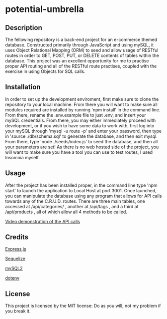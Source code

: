 # potential-umbrella

## Description

The fellowing repository is a back-end project for an e-commerce themed database. Constructed primarily through JavaScript and using mySQL, it uses Object Relational
Mapping (ORM) to seed and allow usage of RESTful routes in order to GET, POST, PUT, or DELETE contents of tables within the database. This project was an excellent 
opportunity for me to practise proper API routing and all of the RESTful route practises, coupled with the exercise in using Objects for SQL calls. 

## Installation

In order to set up the development enviroment, first make sure to clone the repository to your local machine. From there you will want to make sure all modules required
are installed by running 'npm install' in the command line. From there, rename the .env.example file to just .env, and insert your mySQL credentials. From there, you
may either immediately proceed with development, or if you wish to have some data to work with, first log into your mySQL through 'mysql -u route -p' and enter your
password, then type in 'source ./db/schema.sql' to generate the database, and then exit mysql. From there, type 'node ./seeds/index.js' to seed the database, and then
all your parameters are set! As there is no web hosted side of the project, you will want to make sure you have a tool you can use to test routes, I used Insomnia 
myself.

## Usage

After the project has been installed proper, in the command line type 'npm start' to launch the application to Local Host at port 3001. Once launched, you can manipulate
the database using any program that allows for API calls towards any of the C.R.U.D. routes. There are three main tables, one accessed at /api/categories/ , another at
/api/tags , and a third at /api/products , all of which allow all 4 methods to be called.

[Video demonstration of the API calls](https://drive.google.com/file/d/1ycYTzMYRn9G7j-NntfT13A6i7KQXc7Yx/view)

## Credits

[Express.js](https://expressjs.com/)

[Sequelize](https://sequelize.org/)

[mySQL2](https://www.npmjs.com/package/mysql2)

[dotenv](https://www.npmjs.com/package/dotenv)

## License

This project is licensed by the MIT license: Do as you will, not my problem if you break it.
